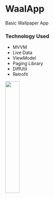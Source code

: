 # WaalApp

Basic Wallpaper App

### Technology Used

- MVVM
- Live Data
- ViewModel
- Paging Library
- DiffUtil
- Retrofit
<img src="https://github.com/FiratGURGUR/WaalApp/blob/master/app/screen/waal.gif" width="30%">
 
